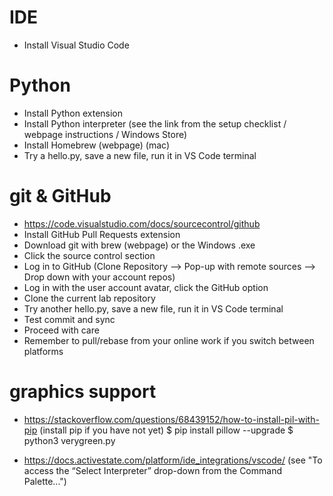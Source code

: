 # IDE
- Install Visual Studio Code

# Python
- Install Python extension
- Install Python interpreter (see the link from the setup checklist / webpage instructions / Windows Store)
- Install Homebrew (webpage) (mac)
- Try a hello.py, save a new file, run it in VS Code terminal

# git & GitHub 
- https://code.visualstudio.com/docs/sourcecontrol/github
- Install GitHub Pull Requests extension
- Download git with brew (webpage) or the Windows .exe
- Click the source control section
- Log in to GitHub (Clone Repository --> Pop-up with remote sources --> Drop down with your account repos)
- Log in with the user account avatar, click the GitHub option
- Clone the current lab repository
- Try another hello.py, save a new file, run it in VS Code terminal
- Test commit and sync
- Proceed with care
- Remember to pull/rebase from your online work if you switch between platforms

# graphics support
- https://stackoverflow.com/questions/68439152/how-to-install-pil-with-pip 
(install pip if you have not yet)
$ pip install pillow --upgrade
$ python3 verygreen.py

- https://docs.activestate.com/platform/ide_integrations/vscode/ (see "To access the “Select Interpreter” drop-down from the Command Palette...")